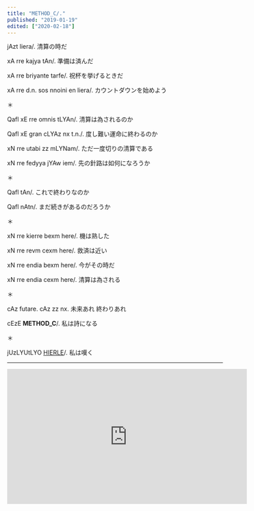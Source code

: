 ```yaml
---
title: "METHOD_C/."
published: "2019-01-19"
edited: ["2020-02-18"]
---
```


jAzt liera/.
清算の時だ

xA rre kajya tAn/.
準備は済んだ

xA rre briyante tarfe/.
祝杯を挙げるときだ

xA rre d.n. sos nnoini en liera/.
カウントダウンを始めよう

＊

Qafl xE rre omnis tLYAn/.
清算は為されるのか

Qafl xE gran cLYAz nx t.n./.
度し難い運命に終わるのか

xN rre utabi zz mLYNam/.
ただ一度切りの清算である

xN rre fedyya jYAw iem/.
先の針路は如何になろうか

＊

Qafl tAn/.
これで終わりなのか

Qafl nAtn/.
まだ続きがあるのだろうか

＊

xN rre kierre bexm here/.
機は熟した

xN rre revm cexm here/.
救済は近い

xN rre endia bexm here/.
今がその時だ

xN rre endia cexm here/.
清算は為される

＊

cAz futare. cAz zz nx.
未来あれ 終わりあれ

cEzE **METHOD_C**/.
私は詩になる

＊

jUzLYUtLYO [HIERLE](https://lunaris.fedyya.net/hymmnos/method_hierle)/.
私は嘆く

---

<iframe width="560" height="315" src="https://www.youtube-nocookie.com/embed/9jK-NcRmVcw" frameborder="0" allow="accelerometer; autoplay; encrypted-media; gyroscope; picture-in-picture" allowfullscreen></iframe>
